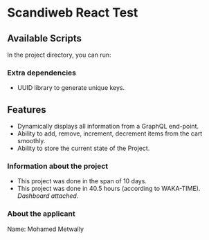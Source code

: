 # Scandiweb React Test

## Available Scripts

In the project directory, you can run:

### Extra dependencies
- UUID library to generate unique keys.

## Features
+ Dynamically displays all information from a GraphQL end-point.
+ Ability to add, remove, increment, decrement items from the cart smoothly.
+ Ability to store the current state of the Project.

### Information about the project
- This project was done in the span of 10 days.
- This project was done in 40.5 hours (according to WAKA-TIME).
<em> Dashboard attached</em>.

### About the applicant
Name: Mohamed Metwally